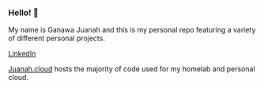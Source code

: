 ### Hello! 👋

My name is Ganawa Juanah and this is my personal repo featuring a variety of different personal projects.

[LinkedIn](https://www.linkedin.com/in/ganawaj/)

[Juanah.cloud](https://github.com/juanah-cloud) hosts the majority of code used for my homelab and personal cloud.
